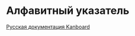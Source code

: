 Алфавитный указатель
====================



 



 



[Русская документация Kanboard](http://kanboard.ru/doc/)

